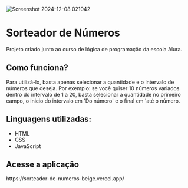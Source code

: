 ![Screenshot 2024-12-08 021042](https://github.com/user-attachments/assets/4cfc82c2-1772-4fea-a120-e9f67710ee7b)
<h1>Sorteador de Números</h1>
<p>Projeto criado junto ao curso de lógica de programação da escola Alura.</p>
<h2>Como funciona?</h2>
<p>Para utilizá-lo, basta apenas selecionar a quantidade e o intervalo de números que deseja. Por exemplo: se você quiser 10 números variados dentro do intervalo de 1 a 20, basta selecionar a quantidade no primeiro campo, o inicio do intervalo em 'Do número' e o final em 'até o número.</p>
<h2>Linguagens utilizadas:</h2>
<ul>
  <li>HTML</li>
  <li>CSS</li>
  <li>JavaScript</li>
</ul>
<h2>Acesse a aplicação</h2>
https://sorteador-de-numeros-beige.vercel.app/
